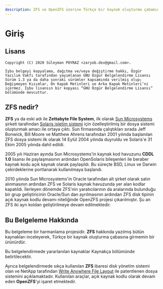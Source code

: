 ```yaml
---
description: ZFS ve OpenZFS üzerine Türkçe bir kaynak oluşturma çabamın meyvesidir.
---
```


# Giriş

## Lisans

```text
Copyright (C) 2020 Süleyman POYRAZ <zaryob.dev@gmail.com>.

İşbu belgeyi kopyalama, dağıtma ve/veya değiştirme hakkı, Özgür Yazılım Vakfı tarafından yayımlanan GNU Özgür Belgelendirme Lisansı Sürüm 1.3 ya da daha sonraki sürümler kapsamında verilmiş olup; Değişmeyen Kısımlar, Ön Kapak Metinleri ve Arka Kapak Metinleri’ni içermez. İşbu lisansın bir kopyası “GNU Özgür Belgelendirme Lisansı” bölümünde mevcuttur.
```

## ZFS nedir?

**ZFS** ya da eski adı ile **Zettabyte File System**, ilk olarak [Sun Microsystems](https://www.oracle.com/sun/) şirketi tarafından [Solaris işletim sistemi](https://www.oracle.com/solaris/solaris11/) için özelleştirilmiş bir dosya sistemi oluşturmak amacı ile ortaya çıktı. Sun firmasında çalıştıkları sırada Jeff Bonwick, Bill Moore ve Matthew Ahrens tarafından 2001 yılında başlanılan ZFS dosya sistemi ilk olarak 14 Eylül 2004 yılında duyruldu ve Solaris'e 31 Ekim 2005 yılında dahil edildi.

2005 yılı Haziran ayında Sun Microsystems'in kaynak kod havuzunu **CDDL 1.0** lisansı ile paylaşmasının ardından OpenSolaris bileşenleri ile beraber kaynak kodu açık kaynak olarak paylaşıldı. Bu süreçte BSD, Linux ve Darwin çekirdeklerine portlanarak kullanılmaya başlandı.

2010 yılında Sun Microsystems'in Oracle tarafından alt şirket olarak satın alınmasının ardından ZFS ve Solaris kaynak havuzunda yer alan kodlar kapatıldı. İlerleyen dönemde ZFS'nin yaratıcılarının da aralarında bulunduğu bir grup geliştiricinin Oracle/Sun dan ayrılmasının ardından ZFS disk tipinin açık kaynak kodlu devamı niteliğinde OpenZFS projesi çıkarılmıştır. Şu an ZFS iki ayrı koldan geliştirilmeye devam edilmektedir.

## Bu Belgeleme Hakkında

Bu belgeleme bir harmanlama projesidir. **ZFS** hakkında yazılmış bütün kaynakları inceleyerek, Türkçe bir kaynak oluşturma çabasına girmemin bir ürünürdür.

Bu belgelendirmede yararlanılan kaynaklar Kaynakça bölümünde belirtilecektir. 

Ayrıca belgelendirmede sıkça kullanılan **ZFS** ibaresi disk yönetim sistemi olan ve NetApp tarafından [Write Anywhere File Layout](https://en.wikipedia.org/wiki/Write_Anywhere_File_Layout) ile patentlenen dosya sistemini açıklamaktadır. Kullanılan araçlar, açık kaynak kodlu olarak devam eden **OpenZFS**'yi işaret etmektedir. 



